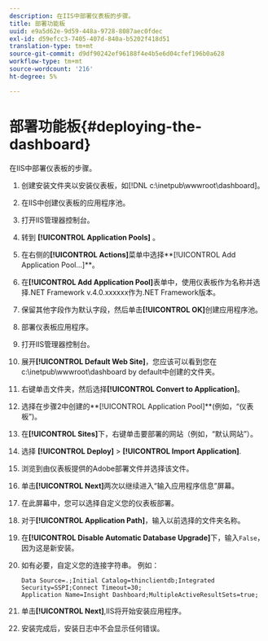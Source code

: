 ```yaml
---
description: 在IIS中部署仪表板的步骤。
title: 部署功能板
uuid: e9a5d62e-9d59-448a-9728-8087aec0fdec
exl-id: d59efcc3-7405-407d-840a-b5202f418d51
translation-type: tm+mt
source-git-commit: d9df90242ef96188f4e4b5e6d04cfef196b0a628
workflow-type: tm+mt
source-wordcount: '216'
ht-degree: 5%

---
```


# 部署功能板{#deploying-the-dashboard}

在IIS中部署仪表板的步骤。

1. 创建安装文件夹以安装仪表板，如[!DNL c:\inetpub\wwwroot\dashboard]。
1. 在IIS中创建仪表板的应用程序池。
1. 打开IIS管理器控制台。
1. 转到 **[!UICONTROL Application Pools]** 。
1. 在右侧的&#x200B;**[!UICONTROL Actions]**&#x200B;菜单中选择**[!UICONTROL Add Application Pool…]**。
1. 在&#x200B;**[!UICONTROL Add Application Pool]**&#x200B;表单中，使用仪表板作为名称并选择.NET Framework v.4.0.xxxxxx作为.NET Framework版本。
1. 保留其他字段作为默认字段，然后单击&#x200B;**[!UICONTROL OK]**&#x200B;创建应用程序池。
1. 部署仪表板应用程序。
1. 打开IIS管理器控制台。
1. 展开&#x200B;**[!UICONTROL Default Web Site]**，您应该可以看到您在c:\inetpub\wwwroot\dashboard by default中创建的文件夹。
1. 右键单击文件夹，然后选择&#x200B;**[!UICONTROL Convert to Application]**。
1. 选择在步骤2中创建的**[!UICONTROL Application Pool]**(例如，“仪表板”)。
1. 在&#x200B;**[!UICONTROL Sites]**&#x200B;下，右键单击要部署的网站（例如，“默认网站”）。
1. 选择 **[!UICONTROL Deploy]** > **[!UICONTROL Import Application]**.
1. 浏览到由仪表板提供的Adobe部署文件并选择该文件。
1. 单击&#x200B;**[!UICONTROL Next]**&#x200B;两次以继续进入“输入应用程序信息”屏幕。
1. 在此屏幕中，您可以选择自定义您的仪表板部署。
1. 对于&#x200B;**[!UICONTROL Application Path]**，输入以前选择的文件夹名称。
1. 在&#x200B;**[!UICONTROL Disable Automatic Database Upgrade]**&#x200B;下，输入`False`，因为这是新安装。
1. 如有必要，自定义您的连接字符串。 例如：

   ```
   Data Source=.;Initial Catalog=thinclientdb;Integrated Security=SSPI;Connect Timeout=30; 
   Application Name=Insight Dashboard;MultipleActiveResultSets=true;
   ```

1. 单击&#x200B;**[!UICONTROL Next]**,IIS将开始安装应用程序。
1. 安装完成后，安装日志中不会显示任何错误。
